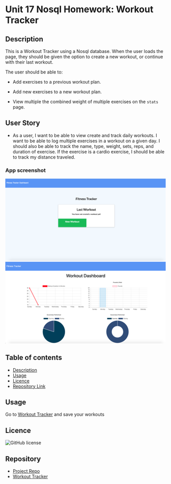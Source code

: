 # Unit 17 Nosql Homework: Workout Tracker

## Description 

This is a Workout Tracker using a Nosql database.
When the user loads the page, they should be given the option to create a new workout, or continue with their last workout.

The user should be able to:

  * Add exercises to a previous workout plan.

  * Add new exercises to a new workout plan.

  * View multiple the combined weight of multiple exercises on the `stats` page.


## User Story

* As a user, I want to be able to view create and track daily workouts. I want to be able to log multiple exercises in a workout on a given day. I should also be able to track the name, type, weight, sets, reps, and duration of exercise. If the exercise is a cardio exercise, I should be able to track my distance traveled.

### App screenshot

![Foto1](./public/foto1.png)   
![Foto2](./public/foto2.png)

## Table of contents

- [Description](#Description)
- [Usage](#Usage)
- [Licence](#Licence)
- [Repository Link](#Repository)

## Usage

Go to [Workout Tracker](https://fitnesstrk.herokuapp.com) and save your workouts

## Licence

![GitHub license](https://img.shields.io/badge/license-MIT-blue.svg)




## Repository

- [Project Repo](https://github.com/kpac567/FitnessTracker)
- [Workout Tracker](https://fitnesstrk.herokuapp.com)


